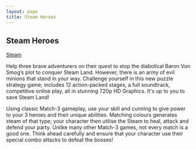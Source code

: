 ```yaml
---
layout: page
title: Steam Heroes
---
```


## Steam Heroes

[Steam](http://store.steampowered.com/app/341160/Steam_Heroes/)

Help three brave adventurers on their quest to stop the diabolical Baron Von Smog’s plot to conquer Steam Land. However, there is an army of evil minions that stand in your way. Challenge yourself in this new puzzle strategy game; includes 12 action-packed stages, a full soundtrack, competitive online play, all in stunning 720p HD Graphics. It's up to you to save Steam Land!

Using classic Match-3 gameplay, use your skill and cunning to give power to your 3 heroes and their unique abilities. Matching colours generates steam of that type; your character then utilise the Steam to heal, attack and defend your party. Unlike many other Match-3 games, not every match is a good one. Think ahead carefully and ensure that your character use their special combo attacks to defeat the bosses!